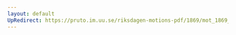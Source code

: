 ```yaml
---
layout: default
UpRedirect: https://pruto.im.uu.se/riksdagen-motions-pdf/1869/mot_1869__ak__250/mot_1869__ak__250-001.pdf
---
```

